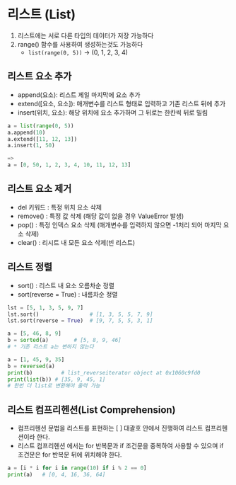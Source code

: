 # 리스트 (List)
1. 리스트에는 서로 다른 타입의 데이터가 저장 가능하다
2. range() 함수를 사용하여 생성하는것도 가능하다
   - `list(range(0, 5))` -> (0, 1, 2, 3, 4)

## 리스트 요소 추가
- append(요소): 리스트 제일 마지막에 요소 추가
- extend([요소, 요소]): 매개변수를 리스트 형태로 입력하고 기존 리스트 뒤에 추가
- insert(위치, 요소): 해당 위치에 요소 추가하며 그 뒤로는 한칸씩 뒤로 밀림
```py
a = list(range(0, 5))
a.append(10)
a.extend([11, 12, 13])
a.insert(1, 50)

=>
a = [0, 50, 1, 2, 3, 4, 10, 11, 12, 13]
```
## 리스트 요소 제거
- del 키워드 : 특정 위치 요소 삭제
- remove() : 특정 값 삭제 (해당 값이 없을 경우 ValueError 발생)
- pop() : 특정 인덱스 요소 삭제 (매개변수를 입력하지 않으면 -1처리 되어 마지막 요소 삭제)
- clear() : 리시트 내 모든 요소 삭제(빈 리스트)
## 리스트 정렬
- sort() : 리스트 내 요소 오름차순 정렬
- sort(reverse = True) : 내름차순 정렬
```py
lst = [5, 1, 3, 5, 9, 7]
lst.sort()                # [1, 3, 5, 5, 7, 9]
lst.sort(reverse = True)  # [9, 7, 5, 5, 3, 1]

a = [5, 46, 8, 9]
b = sorted(a)        # [5, 8, 9, 46]
# * 기존 리스트 a는 변하지 않는다

a = [1, 45, 9, 35]
b = reversed(a)
print(b)         # list_reverseiterator object at 0x1060c9fd0
print(list(b)) # [35, 9, 45, 1]
# 한번 더 list로 변환해야 출력 가능
```
## 리스트 컴프리헨션(List Comprehension)
- 컴프리헨션 문법을 리스트를 표현하는 [ ] 대괄호 안에서 진행하여 리스트 컴프리헨션이라 한다.
- 리스트 컴프리헨션 에서는 for 반복문과 if 조건문을 중복하여 사용할 수 있으며 if 조건문은 for 반복문 뒤에 위치해야 한다.
```py
a = [i * i for i in range(10) if i % 2 == 0]
print(a)   # [0, 4, 16, 36, 64]
```